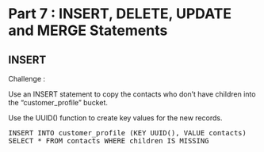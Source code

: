 # Part 7 : INSERT, DELETE, UPDATE and MERGE Statements

## INSERT

Challenge :

Use an INSERT statement to copy the contacts who don’t have children into the “customer_profile” bucket. 

Use the UUID() function to create key values for the new records.


<pre id="example">
INSERT INTO customer_profile (KEY UUID(), VALUE contacts)
SELECT * FROM contacts WHERE children IS MISSING

</pre>
